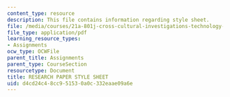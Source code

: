 ```yaml
---
content_type: resource
description: This file contains information regarding style sheet.
file: /media/courses/21a-801j-cross-cultural-investigations-technology-and-development-fall-2012/d4cd24c48cc951530a0c332eaae09a6e_MIT21A_801JF12_styleShee.pdf
file_type: application/pdf
learning_resource_types:
- Assignments
ocw_type: OCWFile
parent_title: Assignments
parent_type: CourseSection
resourcetype: Document
title: RESEARCH PAPER STYLE SHEET
uid: d4cd24c4-8cc9-5153-0a0c-332eaae09a6e
---
```

